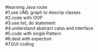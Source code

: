 #learning Java route<br/>
#1.use UML graph to descrip classes<br/>
#2.code with OOP<br/>
#3.use list, do statement<br/> 
#4.understand abstract calss and interface<br/> 
#5.code with single Pattern<br/>
#6.deal with expection<br/>
#7.GUI coding<br/>
